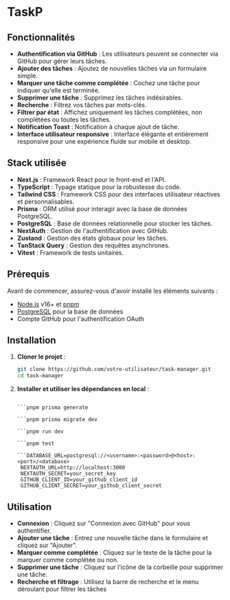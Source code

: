 # TaskP

## Fonctionnalités

- **Authentification via GitHub** : Les utilisateurs peuvent se connecter via GitHub pour gérer leurs tâches.
- **Ajouter des tâches** : Ajoutez de nouvelles tâches via un formulaire simple.
- **Marquer une tâche comme complétée** : Cochez une tâche pour indiquer qu'elle est terminée.
- **Supprimer une tâche** : Supprimez les tâches indésirables.
- **Recherche** : Filtrez vos tâches par mots-clés.
- **Filtrer par état** : Affichez uniquement les tâches complétées, non complétées ou toutes les tâches.
- **Notification Toast** : Notification à chaque ajout de tâche.
- **Interface utilisateur responsive** : Interface élégante et entièrement responsive pour une expérience fluide sur mobile et desktop.

## Stack utilisée

- **Next.js** : Framework React pour le front-end et l'API.
- **TypeScript** : Typage statique pour la robustesse du code.
- **Tailwind CSS** : Framework CSS pour des interfaces utilisateur réactives et personnalisables.
- **Prisma** : ORM utilisé pour interagir avec la base de données PostgreSQL.
- **PostgreSQL** : Base de données relationnelle pour stocker les tâches.
- **NextAuth** : Gestion de l'authentification avec GitHub.
- **Zustand** : Gestion des états globaux pour les tâches.
- **TanStack Query** : Gestion des requêtes asynchrones.
- **Vitest** : Framework de tests unitaires.

## Prérequis

Avant de commencer, assurez-vous d'avoir installé les éléments suivants :

- [Node.js](https://nodejs.org/) v16+ et [pnpm](https://pnpm.io/)
- [PostgreSQL](https://www.postgresql.org/) pour la base de données
- Compte GitHub pour l'authentification OAuth

## Installation

1. **Cloner le projet** :

   ```bash
   git clone https://github.com/votre-utilisateur/task-manager.git
   cd task-manager

2. **Installer et utiliser les dépendances en local** :

   ```pnpm install

   ```pnpm prisma generate

   ```pnpm prisma migrate dev

   ```pnpm run dev

   ```pnpm test

   ```DATABASE_URL=postgresql://<username>:<password>@<host>:<port>/<database>
    NEXTAUTH_URL=http://localhost:3000
    NEXTAUTH_SECRET=your_secret_key
    GITHUB_CLIENT_ID=your_github_client_id
    GITHUB_CLIENT_SECRET=your_github_client_secret

## Utilisation

- **Connexion** : Cliquez sur "Connexion avec GitHub" pour vous authentifier.
- **Ajouter une tâche** : Entrez une nouvelle tâche dans le formulaire et cliquez sur "Ajouter".
- **Marquer comme complétée** : Cliquez sur le texte de la tâche pour la marquer comme complétée ou non.
- **Supprimer une tâche** : Cliquez sur l'icône de la corbeille pour supprimer une tâche.
- **Recherche et filtrage** : Utilisez la barre de recherche et le menu déroulant pour filtrer les tâches